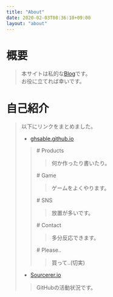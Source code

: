 ```yaml
---
title: "About"
date: 2020-02-03T08:36:10+09:00
layout: "about"
---
```


# 概要
> 本サイトは私的な[Blog](https://ghsable.github.io/sunalog)です。  
> お役に立てれば幸いです。

# 自己紹介
> 以下にリンクをまとめました。
> * [ghsable.github.io](https://ghsable.github.io)
>> \# Products
>>> 何か作ったり書いたり。
>>> 
>> \# Game
>>> ゲームをよくやります。
>>> 
>> \# SNS
>>> 放置が多いです。
>>> 
>> \# Contact
>>> 多分反応できます。
>>> 
>> \# Please..
>>> 買って..(切実)
>>> 
> * [Sourcerer.io](https://sourcerer.io/ghsable)
>> GitHubの活動状況です。
>> 

